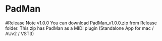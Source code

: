 # PadMan


#Release Note
v1.0.0
You can download PadMan_v1.0.0.zip from Release folder. This zip has PadMan as a MIDI plugin (Standalone App for mac / AUv2 / VST3)
